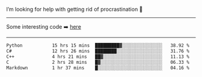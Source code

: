 I’m looking for help with getting rid of procrastination 🤔

-----

Some interesting code :arrow_right: [here](https://github.com/zhen8838/playground)

-----

<!--START_SECTION:waka-->

```txt
Python           15 hrs 15 mins  █████████▓░░░░░░░░░░░░░░░   38.92 %
C#               12 hrs 26 mins  ████████░░░░░░░░░░░░░░░░░   31.76 %
C++              4 hrs 21 mins   ██▓░░░░░░░░░░░░░░░░░░░░░░   11.13 %
C                2 hrs 28 mins   █▓░░░░░░░░░░░░░░░░░░░░░░░   06.33 %
Markdown         1 hr 37 mins    █░░░░░░░░░░░░░░░░░░░░░░░░   04.16 %
```

<!--END_SECTION:waka-->

<!--
**zhen8838/zhen8838** is a ✨ _special_ ✨ repository because its `README.md` (this file) appears on your GitHub profile.

Here are some ideas to get you started:

- 🔭 I’m currently working on ...
- 🌱 I’m currently learning ...
- 👯 I’m looking to collaborate on ...
 ...
- 💬 Ask me about ...
- 📫 How to reach me: ...
- 😄 Pronouns: ...
- ⚡ Fun fact: ...
-->
